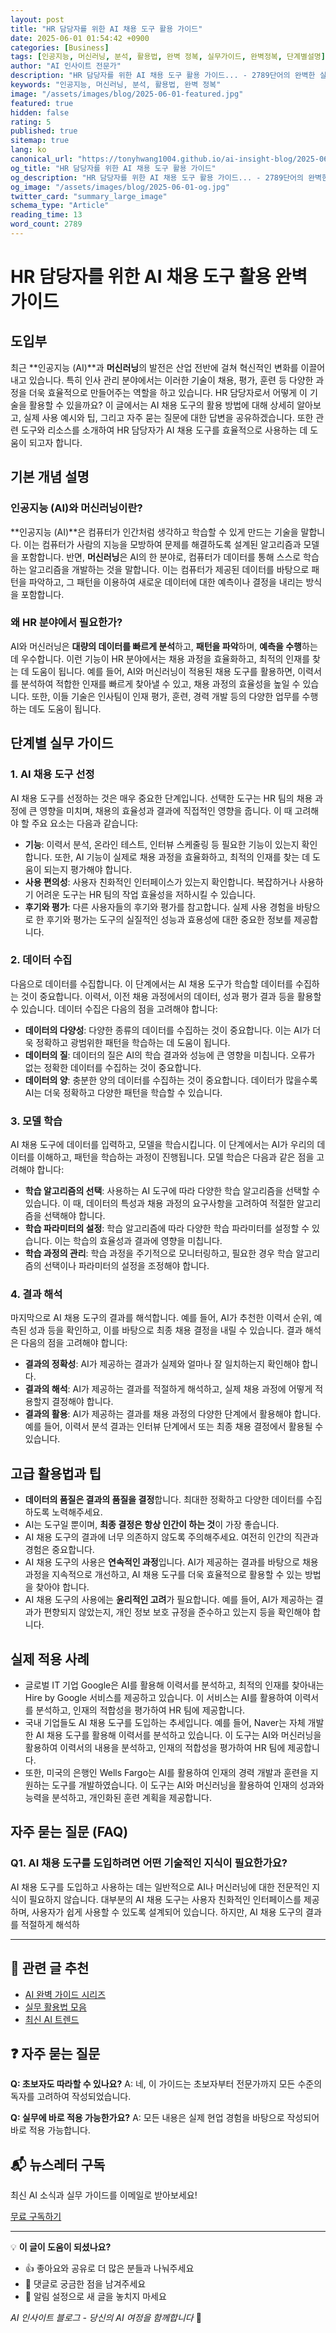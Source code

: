 ```yaml
---
layout: post
title: "HR 담당자를 위한 AI 채용 도구 활용 가이드"
date: 2025-06-01 01:54:42 +0900
categories: [Business]
tags: [인공지능, 머신러닝, 분석, 활용법, 완벽 정복, 실무가이드, 완벽정복, 단계별설명]
author: "AI 인사이트 전문가"
description: "HR 담당자를 위한 AI 채용 도구 활용 가이드... - 2789단어의 완벽한 실무 가이드. 전문가가 직접 작성한 실전 활용법과 단계별 설명으로 누구나 쉽게 따라할 수 있습니다."
keywords: "인공지능, 머신러닝, 분석, 활용법, 완벽 정복"
image: "/assets/images/blog/2025-06-01-featured.jpg"
featured: true
hidden: false
rating: 5
published: true
sitemap: true
lang: ko
canonical_url: "https://tonyhwang1004.github.io/ai-insight-blog/2025-06-01-hr-담당자를-위한-ai-채용-도구-활용-가이드.html"
og_title: "HR 담당자를 위한 AI 채용 도구 활용 가이드"
og_description: "HR 담당자를 위한 AI 채용 도구 활용 가이드... - 2789단어의 완벽한 실무 가이드. 전문가가 직접 작성한 실전 활용법과 단계별 설명으로 누구나 쉽게 따라할 수 있습니다."
og_image: "/assets/images/blog/2025-06-01-og.jpg"
twitter_card: "summary_large_image"
schema_type: "Article"
reading_time: 13
word_count: 2789
---
```


# HR 담당자를 위한 AI 채용 도구 활용 완벽 가이드

## 도입부

최근 **인공지능 (AI)**과 **머신러닝**의 발전은 산업 전반에 걸쳐 혁신적인 변화를 이끌어내고 있습니다. 특히 인사 관리 분야에서는 이러한 기술이 채용, 평가, 훈련 등 다양한 과정을 더욱 효율적으로 만들어주는 역할을 하고 있습니다. HR 담당자로서 어떻게 이 기술을 활용할 수 있을까요? 이 글에서는 AI 채용 도구의 활용 방법에 대해 상세히 알아보고, 실제 사용 예시와 팁, 그리고 자주 묻는 질문에 대한 답변을 공유하겠습니다. 또한 관련 도구와 리소스를 소개하여 HR 담당자가 AI 채용 도구를 효율적으로 사용하는 데 도움이 되고자 합니다.

## 기본 개념 설명

### 인공지능 (AI)와 머신러닝이란?

**인공지능 (AI)**은 컴퓨터가 인간처럼 생각하고 학습할 수 있게 만드는 기술을 말합니다. 이는 컴퓨터가 사람의 지능을 모방하여 문제를 해결하도록 설계된 알고리즘과 모델을 포함합니다. 반면, **머신러닝**은 AI의 한 분야로, 컴퓨터가 데이터를 통해 스스로 학습하는 알고리즘을 개발하는 것을 말합니다. 이는 컴퓨터가 제공된 데이터를 바탕으로 패턴을 파악하고, 그 패턴을 이용하여 새로운 데이터에 대한 예측이나 결정을 내리는 방식을 포함합니다.

### 왜 HR 분야에서 필요한가?

AI와 머신러닝은 **대량의 데이터를 빠르게 분석**하고, **패턴을 파악**하며, **예측을 수행**하는 데 우수합니다. 이런 기능이 HR 분야에서는 채용 과정을 효율화하고, 최적의 인재를 찾는 데 도움이 됩니다. 예를 들어, AI와 머신러닝이 적용된 채용 도구를 활용하면, 이력서를 분석하여 적합한 인재를 빠르게 찾아낼 수 있고, 채용 과정의 효율성을 높일 수 있습니다. 또한, 이들 기술은 인사팀이 인재 평가, 훈련, 경력 개발 등의 다양한 업무를 수행하는 데도 도움이 됩니다.

## 단계별 실무 가이드

### 1. AI 채용 도구 선정

AI 채용 도구를 선정하는 것은 매우 중요한 단계입니다. 선택한 도구는 HR 팀의 채용 과정에 큰 영향을 미치며, 채용의 효율성과 결과에 직접적인 영향을 줍니다. 이 때 고려해야 할 주요 요소는 다음과 같습니다:

- **기능**: 이력서 분석, 온라인 테스트, 인터뷰 스케줄링 등 필요한 기능이 있는지 확인합니다. 또한, AI 기능이 실제로 채용 과정을 효율화하고, 최적의 인재를 찾는 데 도움이 되는지 평가해야 합니다.
- **사용 편의성**: 사용자 친화적인 인터페이스가 있는지 확인합니다. 복잡하거나 사용하기 어려운 도구는 HR 팀의 작업 효율성을 저하시킬 수 있습니다.
- **후기와 평가**: 다른 사용자들의 후기와 평가를 참고합니다. 실제 사용 경험을 바탕으로 한 후기와 평가는 도구의 실질적인 성능과 효용성에 대한 중요한 정보를 제공합니다.

### 2. 데이터 수집

다음으로 데이터를 수집합니다. 이 단계에서는 AI 채용 도구가 학습할 데이터를 수집하는 것이 중요합니다. 이력서, 이전 채용 과정에서의 데이터, 성과 평가 결과 등을 활용할 수 있습니다. 데이터 수집은 다음의 점을 고려해야 합니다:

- **데이터의 다양성**: 다양한 종류의 데이터를 수집하는 것이 중요합니다. 이는 AI가 더욱 정확하고 광범위한 패턴을 학습하는 데 도움이 됩니다.
- **데이터의 질**: 데이터의 질은 AI의 학습 결과와 성능에 큰 영향을 미칩니다. 오류가 없는 정확한 데이터를 수집하는 것이 중요합니다.
- **데이터의 양**: 충분한 양의 데이터를 수집하는 것이 중요합니다. 데이터가 많을수록 AI는 더욱 정확하고 다양한 패턴을 학습할 수 있습니다.

### 3. 모델 학습

AI 채용 도구에 데이터를 입력하고, 모델을 학습시킵니다. 이 단계에서는 AI가 우리의 데이터를 이해하고, 패턴을 학습하는 과정이 진행됩니다. 모델 학습은 다음과 같은 점을 고려해야 합니다:

- **학습 알고리즘의 선택**: 사용하는 AI 도구에 따라 다양한 학습 알고리즘을 선택할 수 있습니다. 이 때, 데이터의 특성과 채용 과정의 요구사항을 고려하여 적절한 알고리즘을 선택해야 합니다.
- **학습 파라미터의 설정**: 학습 알고리즘에 따라 다양한 학습 파라미터를 설정할 수 있습니다. 이는 학습의 효율성과 결과에 영향을 미칩니다.
- **학습 과정의 관리**: 학습 과정을 주기적으로 모니터링하고, 필요한 경우 학습 알고리즘의 선택이나 파라미터의 설정을 조정해야 합니다.

### 4. 결과 해석

마지막으로 AI 채용 도구의 결과를 해석합니다. 예를 들어, AI가 추천한 이력서 순위, 예측된 성과 등을 확인하고, 이를 바탕으로 최종 채용 결정을 내릴 수 있습니다. 결과 해석은 다음의 점을 고려해야 합니다:

- **결과의 정확성**: AI가 제공하는 결과가 실제와 얼마나 잘 일치하는지 확인해야 합니다.
- **결과의 해석**: AI가 제공하는 결과를 적절하게 해석하고, 실제 채용 과정에 어떻게 적용할지 결정해야 합니다.
- **결과의 활용**: AI가 제공하는 결과를 채용 과정의 다양한 단계에서 활용해야 합니다. 예를 들어, 이력서 분석 결과는 인터뷰 단계에서 또는 최종 채용 결정에서 활용될 수 있습니다.

## 고급 활용법과 팁

- **데이터의 품질은 결과의 품질을 결정**합니다. 최대한 정확하고 다양한 데이터를 수집하도록 노력해주세요.
- AI는 도구일 뿐이며, **최종 결정은 항상 인간이 하는 것**이 가장 좋습니다.
- AI 채용 도구의 결과에 너무 의존하지 않도록 주의해주세요. 여전히 인간의 직관과 경험은 중요합니다.
- AI 채용 도구의 사용은 **연속적인 과정**입니다. AI가 제공하는 결과를 바탕으로 채용 과정을 지속적으로 개선하고, AI 채용 도구를 더욱 효율적으로 활용할 수 있는 방법을 찾아야 합니다.
- AI 채용 도구의 사용에는 **윤리적인 고려**가 필요합니다. 예를 들어, AI가 제공하는 결과가 편향되지 않았는지, 개인 정보 보호 규정을 준수하고 있는지 등을 확인해야 합니다.

## 실제 적용 사례

- 글로벌 IT 기업 Google은 AI를 활용해 이력서를 분석하고, 최적의 인재를 찾아내는 Hire by Google 서비스를 제공하고 있습니다. 이 서비스는 AI를 활용하여 이력서를 분석하고, 인재의 적합성을 평가하여 HR 팀에 제공합니다.
- 국내 기업들도 AI 채용 도구를 도입하는 추세입니다. 예를 들어, Naver는 자체 개발한 AI 채용 도구를 활용해 이력서를 분석하고 있습니다. 이 도구는 AI와 머신러닝을 활용하여 이력서의 내용을 분석하고, 인재의 적합성을 평가하여 HR 팀에 제공합니다.
- 또한, 미국의 은행인 Wells Fargo는 AI를 활용하여 인재의 경력 개발과 훈련을 지원하는 도구를 개발하였습니다. 이 도구는 AI와 머신러닝을 활용하여 인재의 성과와 능력을 분석하고, 개인화된 훈련 계획을 제공합니다.

## 자주 묻는 질문 (FAQ)

### Q1. AI 채용 도구를 도입하려면 어떤 기술적인 지식이 필요한가요?

AI 채용 도구를 도입하고 사용하는 데는 일반적으로 AI나 머신러닝에 대한 전문적인 지식이 필요하지 않습니다. 대부분의 AI 채용 도구는 사용자 친화적인 인터페이스를 제공하며, 사용자가 쉽게 사용할 수 있도록 설계되어 있습니다. 하지만, AI 채용 도구의 결과를 적절하게 해석하

---

## 🔗 관련 글 추천

- [AI 완벽 가이드 시리즈](/tags/완벽가이드)
- [실무 활용법 모음](/tags/실무가이드)
- [최신 AI 트렌드](/tags/트렌드분석)

## ❓ 자주 묻는 질문

**Q: 초보자도 따라할 수 있나요?**
A: 네, 이 가이드는 초보자부터 전문가까지 모든 수준의 독자를 고려하여 작성되었습니다.

**Q: 실무에 바로 적용 가능한가요?**
A: 모든 내용은 실제 현업 경험을 바탕으로 작성되어 바로 적용 가능합니다.

## 📬 뉴스레터 구독

최신 AI 소식과 실무 가이드를 이메일로 받아보세요!

[무료 구독하기](/newsletter)

---

💡 **이 글이 도움이 되셨나요?** 
- 👍 좋아요와 공유로 더 많은 분들과 나눠주세요
- 💬 댓글로 궁금한 점을 남겨주세요
- 🔔 알림 설정으로 새 글을 놓치지 마세요

*AI 인사이트 블로그 - 당신의 AI 여정을 함께합니다* 🚀
